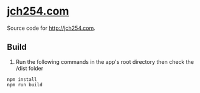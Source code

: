 # [jch254.com](http://jch254.com)



Source code for http://jch254.com.

## Build
1. Run the following commands in the app's root directory then check the /dist folder
```
npm install
npm run build
```

